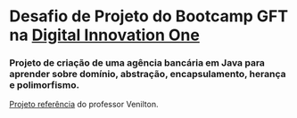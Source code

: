 # Desafio de Projeto do Bootcamp GFT na [Digital Innovation One](https://dio.me/sign-up?ref=4N8HM7MBMJ)

### Projeto de criação de uma agência bancária em Java para aprender sobre domínio, abstração, encapsulamento, herança e polimorfismo.

[Projeto referência](https://github.com/falvojr/lab-banco-digital-oo) do professor Venilton.
